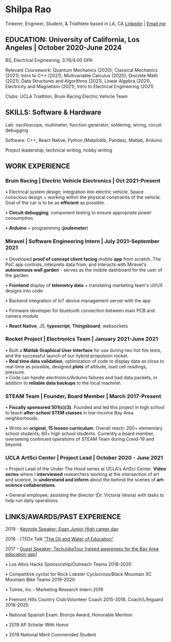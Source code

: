 # Shilpa Rao
Tinkerer, Engineer, Student, & Triathlete based in LA, CA
[Linkedin](linkedin.com/in/rao-shilpa/) | [Email me](mailto:raoshilpa@g.ucla.edu)


## EDUCATION: University of California, Los Angeles | October 2020-June 2024
BS, Electrical Engineering, 3.76/4.00 GPA

Relevant Coursework: Quantum Mechanics (2020); Classical Mechanics (2021); Intro to C++ (2021); Multivariable Calculus (2020); Discrete Math (2021); Data Structures and Algorithms (2021), Linear Algebra (2021), Electricity and Magnetism (2021), Intro to Electrical Engineering (2021) 

Clubs: UCLA Triathlon, Bruin Racing Electric Vehicle Team


## SKILLS: Software & Hardware 
Lab: oscilloscope, multimeter, function generator, soldering, wiring, circuit debugging

Software: C++, React Native, Python (Matplotlib, Pandas), Matlab, Arduino

Project leadership, technical writing, hobby writing


## WORK EXPERIENCE

### Bruin Racing | Electric Vehicle Electronics | Oct 2021-Present

• Electrical system design; integration into electric vehicle. Space conscious design + working within the physical constraints of the vehicle. Goal of the car is to be as **efficient** as possible. 

• **Circuit debugging**; component testing to ensure appropriate power consumption. 

• **Arduino** + programming (**joulemeter**)


### Miravel | Software Engineering Intern | July 2021-September 2021

• Developed **proof of concept client facing** mobile **app** from scratch. The PoC app controls, interprets data from, and interacts with Miravel's **autonomous wall garden** - serves as the mobile dashboard for the user of the garden.

• **Frontend** display of **telemetry data** + translating marketing team's UI/UX designs into code

• Backend integration of IoT device management server with the app

• Firmware developer for bluetooth connection between main PCB and camera module

• **React Native**, JS, **typescript**, **Thingsboard**, websockets


### Rocket Project | Electronics Team | January 2021-June 2021

• Built a **Matlab Graphical User Interface** for use during two hot fire tests, and the successful launch of our hybrid propulsion rocket.\
• **Real time data validation**, optimization of code to display data as close to real-time as possible, designed **plots** of altitude, load cell readings, pressure.\
• Code can handle electronics/Arduino failures and bad data packets, in addition to **reliable data backups** to the local machine\


### STEAM Team | Founder, Board Member | March 2017-Present

• **Fiscally sponsored 501(c)(3)**. Founded and led this project in high school to teach **after-school STEM classes** in low-income Bay Area neighborhoods.

• Wrote an **original, 15 lesson curriculum**. Overall reach: 200+ elementary school students; 60+ high school students.
Currently a board member, overseeing continued operations of STEAM Team during Covid-19 and beyond. 


### UCLA ArtSci Center | Project Lead | October 2020 - June 2021

• Project Lead of the Under The Hood series at UCLA's ArtSci Center. **Video series** where I **interviewed** researchers working at the intersection of art and science, to **understand and inform** about the behind the scenes of **art-science collaborations**.

• General employee; assisting the director (Dr. Victoria Vesna) with tasks to help run daily operations. 


## LINKS/AWARDS/PAST EXPERIENCE
2019 - [Keynote Speaker; Egan Junior High career day](https://docs.google.com/document/d/16NayvdfVF5YLepgT3DZNs8v2pzVO3Ob1EYPk4ntGdNQ/edit)

2018 - [TEDx Talk [“The Oil and Water of Education”](https://www.youtube.com/watch?v=5HnE2CELDxA)

2017 - [Guest Speaker; TechJobsTour [raised awareness for the Bay Area education gap]](https://techjobstour.com/speakers/shilpa-rao/)

• Los Altos Hacks Sponsorship/Outreach Teams 2018-2020

• Competitive cyclist for Rock Lobster Cyclocross/Black Mountain XC Mountain Bike Teams 2019-2020

• Tutree, Inc - Marketing Research Intern 2019

• Fremont Hills Country Club:Volunteer Coach 2015-2018, Coach/Lifeguard 2018-2020

• National Spanish Exam: Bronze Award; Honorable Mention

• 2019 AP Scholar With Honor

• 2019 National Merit Commended Student

